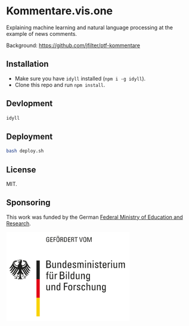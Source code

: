 # Kommentare.vis.one

Explaining machine learning and natural language processing at the example of news comments.

Background: https://github.com/jfilter/ptf-kommentare

## Installation

- Make sure you have `idyll` installed (`npm i -g idyll`).
- Clone this repo and run `npm install`.

## Devlopment

```bash
idyll
```

## Deployment

```bash
bash deploy.sh
```

## License

MIT.

## Sponsoring

This work was funded by the German [Federal Ministry of Education and Research](https://www.bmbf.de/en/index.html).

<img src="./static/logo-bmbf.svg">
